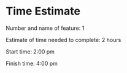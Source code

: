 # Time Estimate

Number and name of feature: 1

Estimate of time needed to complete: 2 hours 

Start time: 2:00 pm

Finish time: 4:00 pm
